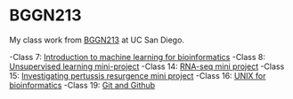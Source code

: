 # BGGN213
My class work from [BGGN213](https://bioboot.github.io/bggn213_F24/) at UC San Diego.

-Class 7: [Introduction to machine learning for bioinformatics]() 
-Class 8: [Unsupervised learning mini-project]()
-Class 14: [RNA-seq mini project]()
-Class 15: [Investigating pertussis resurgence mini project]()
-Class 16: [UNIX for bioinformatics]() 
-Class 19: [Git and Github]()
